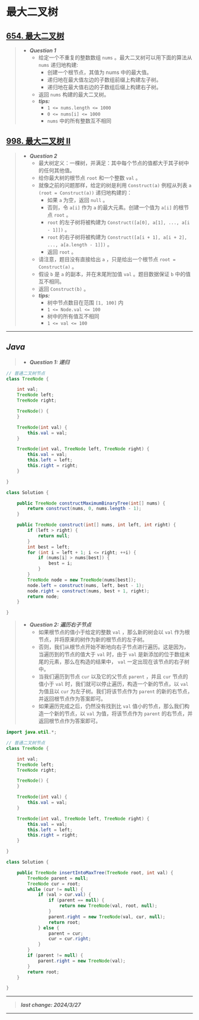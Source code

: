 # 最大二叉树

## [654. 最大二叉树](https://leetcode.cn/problems/maximum-binary-tree/)

> - ***Question 1***
>   - 给定一个不重复的整数数组 `nums` 。最大二叉树可以用下面的算法从 `nums` 递归地构建:
>     - 创建一个根节点，其值为 nums 中的最大值。
>     - 递归地在最大值左边的子数组前缀上构建左子树。
>     - 递归地在最大值右边的子数组后缀上构建右子树。
>   - 返回 `nums` 构建的最大二叉树。
>   - ***tips:***
>     - `1 <= nums.length <= 1000`
>     - `0 <= nums[i] <= 1000`
>     - `nums` 中的所有整数互不相同

## [998. 最大二叉树 II](https://leetcode.cn/problems/maximum-binary-tree-ii/)

> - ***Question 2***
>   - 最大树定义：一棵树，并满足：其中每个节点的值都大于其子树中的任何其他值。
>   - 给你最大树的根节点 `root` 和一个整数 `val` 。
>   - 就像之前的问题那样，给定的树是利用 `Construct(a)` 例程从列表 `a (root = Construct(a))` 递归地构建的：
>     - 如果 `a` 为空，返回 `null` 。
>     - 否则，令 `a[i]` 作为 `a` 的最大元素。创建一个值为 `a[i]` 的根节点 `root` 。
>     - `root` 的左子树将被构建为 `Construct([a[0], a[1], ..., a[i - 1]])` 。
>     - `root` 的右子树将被构建为 `Construct([a[i + 1], a[i + 2], ..., a[a.length - 1]])` 。
>     - 返回 `root` 。
>   - 请注意，题目没有直接给出 `a` ，只是给出一个根节点 `root = Construct(a)` 。
>   - 假设 `b` 是 `a` 的副本，并在末尾附加值 `val` 。题目数据保证 `b` 中的值互不相同。
>   - 返回 `Construct(b)` 。
>   - ***tips:***
>     - 树中节点数目在范围 `[1, 100]` 内
>     - `1 <= Node.val <= 100`
>     - 树中的所有值互不相同
>     - `1 <= val <= 100`

---

## *Java*

> - ***Question 1: 递归***

```java
// 普通二叉树节点
class TreeNode {

    int val;
    TreeNode left;
    TreeNode right;

    TreeNode() {
    }

    TreeNode(int val) {
        this.val = val;
    }

    TreeNode(int val, TreeNode left, TreeNode right) {
        this.val = val;
        this.left = left;
        this.right = right;
    }

}

class Solution {

    public TreeNode constructMaximumBinaryTree(int[] nums) {
        return construct(nums, 0, nums.length - 1);
    }

    public TreeNode construct(int[] nums, int left, int right) {
        if (left > right) {
            return null;
        }
        int best = left;
        for (int i = left + 1; i <= right; ++i) {
            if (nums[i] > nums[best]) {
                best = i;
            }
        }
        TreeNode node = new TreeNode(nums[best]);
        node.left = construct(nums, left, best - 1);
        node.right = construct(nums, best + 1, right);
        return node;
    }

}
```

> - ***Question 2: 遍历右子节点***
>   - 如果根节点的值小于给定的整数 `val` ，那么新的树会以 `val` 作为根节点，并将原来的树作为新的根节点的左子树。
>   - 否则，我们从根节点开始不断地向右子节点进行遍历。这是因为，当遍历到的节点的值大于 `val` 时，由于 `val` 是新添加的位于数组末尾的元素，那么在构造的结果中， `val` 一定出现在该节点的右子树中。
>   - 当我们遍历到节点 `cur` 以及它的父节点 `parent` ，并且 `cur` 节点的值小于 `val` 时，我们就可以停止遍历，构造一个新的节点，以 `val` 为值且以 `cur` 为左子树。我们将该节点作为 `parent` 的新的右节点，并返回根节点作为答案即可。
>   - 如果遍历完成之后，仍然没有找到比 `val` 值小的节点，那么我们构造一个新的节点，以 `val` 为值，将该节点作为 `parent` 的右节点，并返回根节点作为答案即可。

```java
import java.util.*;

// 普通二叉树节点
class TreeNode {

    int val;
    TreeNode left;
    TreeNode right;

    TreeNode() {
    }

    TreeNode(int val) {
        this.val = val;
    }

    TreeNode(int val, TreeNode left, TreeNode right) {
        this.val = val;
        this.left = left;
        this.right = right;
    }

}

class Solution {

    public TreeNode insertIntoMaxTree(TreeNode root, int val) {
        TreeNode parent = null;
        TreeNode cur = root;
        while (cur != null) {
            if (val > cur.val) {
                if (parent == null) {
                    return new TreeNode(val, root, null);
                }
                parent.right = new TreeNode(val, cur, null);
                return root;
            } else {
                parent = cur;
                cur = cur.right;
            }
        }
        if (parent != null) {
            parent.right = new TreeNode(val);
        }
        return root;
    }

}
```

---

> ***last change: 2024/3/27***

---
